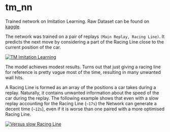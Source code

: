 # tm_nn

Trained network on Imitation Learning. Raw Dataset can be found on [kaggle](https://www.kaggle.com/datasets/catalystgma/trackmania-replays/).

The network was trained on a pair of replays `(Main Replay, Racing Line)`. It predicts the next move by considering a part of the Racing Line close to the current position of the car.

[![TM Imitation Learning](https://img.youtube.com/vi/RELUDK1qofE/0.jpg)](https://www.youtube.com/watch?v=RELUDK1qofE)

The model achieves modest results. Turns out that just giving a racing line for reference is pretty vague most of the time, resulting in many unwanted wall hits.

A Racing Line is formed as an array of the positions a car takes during a replay. Naturally, it contains unwanted information about the speed of the car during the replay. The following example shows that even with a slow replay accounting for the Racing Line (`~17s`) the Network can generate a decent time (`~12s`), even if it is worse than one paired with a more optimised Racing Line.

[![Versus slow Racing Line](https://img.youtube.com/vi/maPcwMK2HZo/0.jpg)](https://www.youtube.com/watch?v=maPcwMK2HZo)
